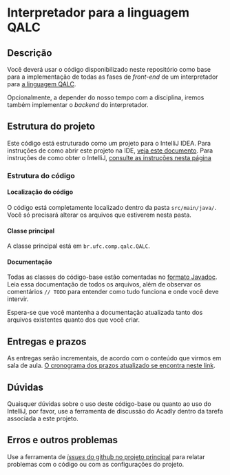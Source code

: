 # Interpretador para a linguagem QALC

## Descrição
Você deverá usar o código disponibilizado neste repositório como base para a implementação de todas as fases de _front-end_ de um interpretador para [a linguagem QALC](https://github.com/ufcqxd-comp-2019-1/qalc/wiki/Home).

Opcionalmente, a depender do nosso tempo com a disciplina, iremos também implementar o _backend_ do interpretador.

## Estrutura do projeto
Este código está estruturado como um projeto para o IntelliJ IDEA. Para instruções de como abrir este projeto na IDE, [veja este documento](https://github.com/ufcqxd-comp-2019-1/qalc/wiki/IntelliJ). Para instruções de como obter o IntelliJ, [consulte as instruções nesta página](https://github.com/ufcqxd-comp-2019-1/projeto-qc/wiki/IntelliJ)

### Estrutura do código
#### Localização do código
O código está completamente localizado dentro da pasta `src/main/java/`. Você só precisará alterar os arquivos que estiverem nesta pasta.

#### Classe principal
A classe principal está em `br.ufc.comp.qalc.QALC`.

#### Documentação
Todas as classes do código-base estão comentadas no [formato Javadoc](https://www.baeldung.com/javadoc). Leia essa documentação de todos os arquivos, além de observar os comentários `// TODO` para entender como tudo funciona e onde você deve intervir.
 
Espera-se que você mantenha a documentação atualizada tanto dos arquivos existentes quanto dos que você criar.

## Entregas e prazos

As entregas serão incrementais, de acordo com o conteúdo que virmos em sala de aula. [O cronograma dos prazos atualizado se encontra neste link](https://github.com/ufcqxd-comp-2019-1/qalc/wiki/Cronograma).

## Dúvidas
Quaisquer dúvidas sobre o uso deste código-base ou quanto ao uso do IntelliJ, por favor, use a ferramenta de discussão do Acadly dentro da tarefa associada a este projeto.

## Erros e outros problemas
Use a ferramenta de [_issues_ do github no projeto principal](https://github.com/ufcqxd-comp-2019-1/qalc/issues) para relatar problemas com o código ou com as configurações do projeto.